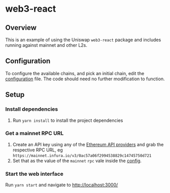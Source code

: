 # web3-react

## Overview

This is an example of using the Uniswap `web3-react` package and includes running against mainnet and other L2s.

## Configuration

To configure the available chains, and pick an initial chain, edit the [configuration](./src/config.ts) file. The code should need no further modification to function.

## Setup

### Install dependencies

1. Run `yarn install` to install the project dependencies

### Get a mainnet RPC URL

1. Create an API key using any of the [Ethereum API providers](https://docs.ethers.io/v5/api/providers/) and grab the respective RPC URL, eg `https://mainnet.infura.io/v3/0ac57a06f2994538829c14745750d721`
2. Set that as the value of the `mainnet` `rpc` vale inside the [config](./src/config.ts).

### Start the web interface

Run `yarn start` and navigate to [http://localhost:3000/](http://localhost:3000/)
